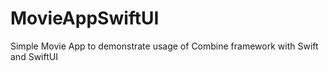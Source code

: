# MovieAppSwiftUI
Simple Movie App to demonstrate usage of Combine framework with Swift and SwiftUI
